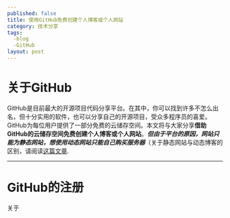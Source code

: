 ```yaml
---
published: false
title: 使用GitHub免费创建个人博客或个人网站
category: 技术分享
tags: 
  -blog
  -GitHub
layout: post
---
```


# 关于GitHub #

GitHub是目前最大的开源项目代码分享平台。在其中，你可以找到许多不怎么出名，但十分实用的软件，也可以分享自己的开源项目，受众多程序员的喜爱。GitHub为每位用户提供了一部分免费的云储存空间。本文将与大家分享**借助GitHub的云储存空间免费创建个人博客或个人网站**。***但由于平台的原因，网站只能为静态网站，想使用动态网站只能自己购买服务器***（关于静态网站与动态博客的区别，请阅读[这篇文章](https://www.cnblogs.com/bluesungz/p/5955170.html).

***

# GitHub的注册 #

关于